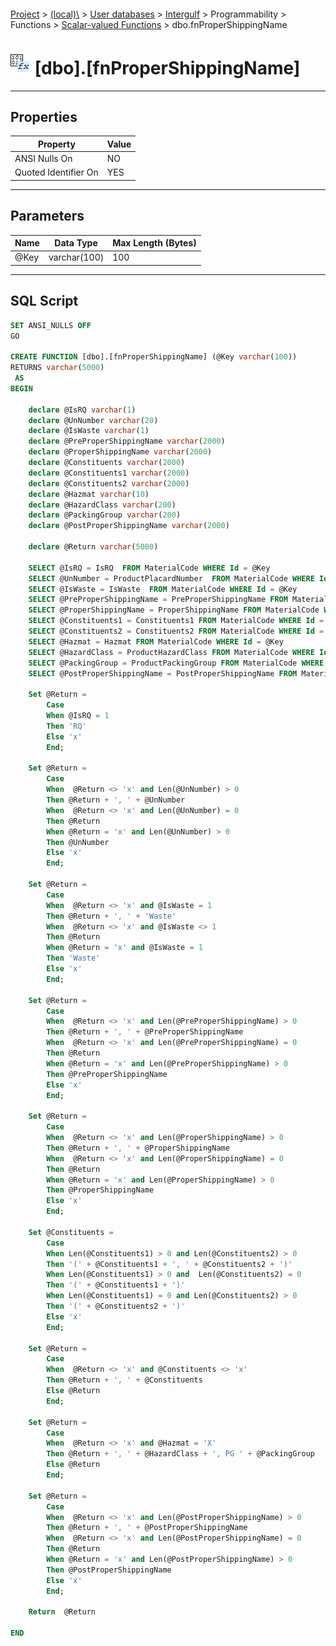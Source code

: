 #### 

[Project](../../../../../../index.md) > [(local)\\](../../../../../index.md) > [User databases](../../../../index.md) > [Intergulf](../../../index.md) > Programmability > Functions > [Scalar-valued Functions](Scalar-valued_Functions.md) > dbo.fnProperShippingName

# ![Scalar-valued Functions](../../../../../../Images/Function_Scalar32.png) [dbo].[fnProperShippingName]

---

## <a name="#properties"></a>Properties

| Property | Value |
|---|---|
| ANSI Nulls On | NO |
| Quoted Identifier On | YES |


---

## <a name="#parameters"></a>Parameters

| Name | Data Type | Max Length (Bytes) |
|---|---|---|
| @Key | varchar(100) | 100 |


---

## <a name="#sqlscript"></a>SQL Script

```sql
SET ANSI_NULLS OFF
GO

CREATE FUNCTION [dbo].[fnProperShippingName] (@Key varchar(100))  
RETURNS varchar(5000)
 AS  
BEGIN

	declare @IsRQ varchar(1)
	declare @UnNumber varchar(20)
	declare @IsWaste varchar(1)
	declare @PreProperShippingName varchar(2000)
	declare @ProperShippingName varchar(2000)
	declare @Constituents varchar(2000)
	declare @Constituents1 varchar(2000)
	declare @Constituents2 varchar(2000)
	declare @Hazmat varchar(10)
	declare @HazardClass varchar(200)
	declare @PackingGroup varchar(200)
	declare @PostProperShippingName varchar(2000)
	
	declare @Return varchar(5000)
	
	SELECT @IsRQ = IsRQ  FROM MaterialCode WHERE Id = @Key
	SELECT @UnNumber = ProductPlacardNumber  FROM MaterialCode WHERE Id = @Key
	SELECT @IsWaste = IsWaste  FROM MaterialCode WHERE Id = @Key
	SELECT @PreProperShippingName = PreProperShippingName FROM MaterialCode WHERE Id = @Key
	SELECT @ProperShippingName = ProperShippingName FROM MaterialCode WHERE Id = @Key
	SELECT @Constituents1 = Constituents1 FROM MaterialCode WHERE Id = @Key
	SELECT @Constituents2 = Constituents2 FROM MaterialCode WHERE Id = @Key
	SELECT @Hazmat = Hazmat FROM MaterialCode WHERE Id = @Key
	SELECT @HazardClass = ProductHazardClass FROM MaterialCode WHERE Id = @Key
	SELECT @PackingGroup = ProductPackingGroup FROM MaterialCode WHERE Id = @Key
	SELECT @PostProperShippingName = PostProperShippingName FROM MaterialCode WHERE Id = @Key

	Set @Return = 
		Case
		When @IsRQ = 1
		Then 'RQ'
		Else 'x'
		End;

	Set @Return =
		Case
		When  @Return <> 'x' and Len(@UnNumber) > 0
		Then @Return + ', ' + @UnNumber
		When  @Return <> 'x' and Len(@UnNumber) = 0
		Then @Return
		When @Return = 'x' and Len(@UnNumber) > 0
		Then @UnNumber
		Else 'x'
		End;

	Set @Return =
		Case
		When  @Return <> 'x' and @IsWaste = 1
		Then @Return + ', ' + 'Waste'
		When  @Return <> 'x' and @IsWaste <> 1
		Then @Return
		When @Return = 'x' and @IsWaste = 1
		Then 'Waste'
		Else 'x'
		End;

	Set @Return =
		Case
		When  @Return <> 'x' and Len(@PreProperShippingName) > 0
		Then @Return + ', ' + @PreProperShippingName
		When  @Return <> 'x' and Len(@PreProperShippingName) = 0
		Then @Return
		When @Return = 'x' and Len(@PreProperShippingName) > 0
		Then @PreProperShippingName
		Else 'x'
		End;

	Set @Return =
		Case
		When  @Return <> 'x' and Len(@ProperShippingName) > 0
		Then @Return + ', ' + @ProperShippingName
		When  @Return <> 'x' and Len(@ProperShippingName) = 0
		Then @Return
		When @Return = 'x' and Len(@ProperShippingName) > 0
		Then @ProperShippingName
		Else 'x'
		End;

	Set @Constituents =
		Case
		When Len(@Constituents1) > 0 and Len(@Constituents2) > 0
		Then '(' + @Constituents1 + ', ' + @Constituents2 + ')'
		When Len(@Constituents1) > 0 and  Len(@Constituents2) = 0
		Then '(' + @Constituents1 + ')'
		When Len(@Constituents1) = 0 and Len(@Constituents2) > 0
		Then '(' + @Constituents2 + ')'
		Else 'x'
		End;

	Set @Return =
		Case
		When  @Return <> 'x' and @Constituents <> 'x'
		Then @Return + ', ' + @Constituents
		Else @Return
		End;

	Set @Return =
		Case
		When  @Return <> 'x' and @Hazmat = 'X'
		Then @Return + ', ' + @HazardClass + ', PG ' + @PackingGroup
		Else @Return
		End;

	Set @Return =
		Case
		When  @Return <> 'x' and Len(@PostProperShippingName) > 0
		Then @Return + ', ' + @PostProperShippingName
		When  @Return <> 'x' and Len(@PostProperShippingName) = 0
		Then @Return
		When @Return = 'x' and Len(@PostProperShippingName) > 0
		Then @PostProperShippingName
		Else 'x'
		End;

	Return  @Return

END














































































































GO

```


---

## <a name="#uses"></a>Uses

* [[dbo].[MaterialCode]](../../../Tables/dbo_MaterialCode.md)


---

## <a name="#usedby"></a>Used By

* [[dbo].[vwChooseProfile]](../../../Views/dbo_vwChooseProfile.md)
* [[dbo].[vwRptLoadBOL]](../../../Views/dbo_vwRptLoadBOL.md)
* [[dbo].[vwRptLoadManifest]](../../../Views/dbo_vwRptLoadManifest.md)
* [[dbo].[vwRptLoadTCEQ]](../../../Views/dbo_vwRptLoadTCEQ.md)
* [[dbo].[vwRptProfileBol]](../../../Views/dbo_vwRptProfileBol.md)
* [[dbo].[vwRptProfileManifest]](../../../Views/dbo_vwRptProfileManifest.md)
* [[dbo].[vwRptProfileTCEQ]](../../../Views/dbo_vwRptProfileTCEQ.md)
* [[dbo].[vwSelectEManifest]](../../../Views/dbo_vwSelectEManifest.md)
* [[dbo].[vwSelectProfilesWithErrors]](../../../Views/dbo_vwSelectProfilesWithErrors.md)
* [[dbo].[vwSelectReviewProfileProperShippingName]](../../../Views/dbo_vwSelectReviewProfileProperShippingName.md)


---

###### Author:  Sastry

###### Copyright 2023 - All Rights Reserved

###### Created: Thursday, October 5, 2023 9:55:17 PM

